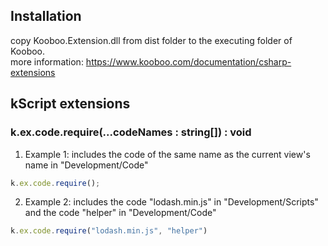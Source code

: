 ## Installation
copy Kooboo.Extension.dll from dist folder to the executing folder of Kooboo.  
more information: https://www.kooboo.com/documentation/csharp-extensions

## kScript extensions

### k.ex.code.require(...codeNames : string[]) : void    
1. Example 1: includes the code of the same name as the current view's name in "Development/Code"
``` javascript
k.ex.code.require();
``` 

2. Example 2: includes the code "lodash.min.js" in "Development/Scripts" and the code "helper" in "Development/Code"
``` javascript
k.ex.code.require("lodash.min.js", "helper")
```